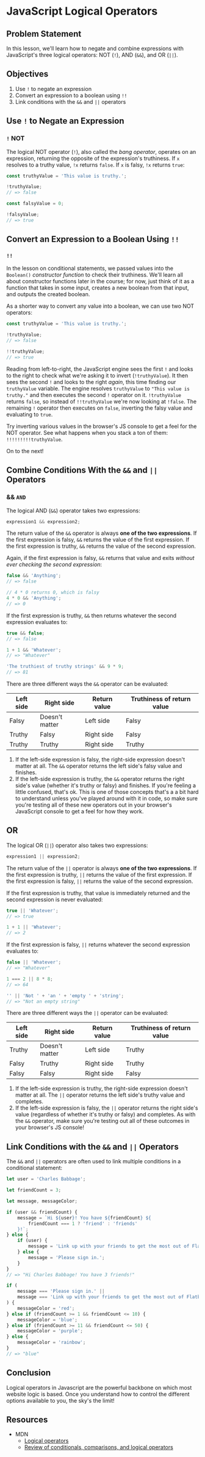 # JavaScript Logical Operators

## Problem Statement

In this lesson, we'll learn how to negate and combine expressions with
JavaScript's three logical operators: NOT (`!`), AND (`&&`), and OR (`||`).

## Objectives

1.  Use `!` to negate an expression
2.  Convert an expression to a boolean using `!!`
3.  Link conditions with the `&&` and `||` operators

## Use `!` to Negate an Expression

### `!` NOT

The logical NOT operator (`!`), also called the _bang operator_, operates on an
expression, returning the opposite of the expression's truthiness. If `x`
resolves to a truthy value, `!x` returns `false`. If `x` is falsy, `!x` returns
`true`:

```js
const truthyValue = 'This value is truthy.';

!truthyValue;
// => false

const falsyValue = 0;

!falsyValue;
// => true
```

## Convert an Expression to a Boolean Using `!!`

### `!!`

In the lesson on conditional statements, we passed values into the `Boolean()`
_constructor function_ to check their truthiness. We'll learn all about
constructor functions later in the course; for now, just think of it as a
function that takes in some input, creates a new boolean from
that input, and outputs the created boolean.

As a shorter way to convert any value into a boolean, we can use two NOT
operators:

```js
const truthyValue = 'This value is truthy.';

!truthyValue;
// => false

!!truthyValue;
// => true
```

Reading from left-to-right, the JavaScript engine sees the first `!` and looks
to the right to check what we're asking it to invert (`!truthyValue`). It then
sees the second `!` and looks to the right _again_, this time finding our
`truthyValue` variable. The engine resolves `truthyValue` to `"This value is truthy."` and then executes the second `!` operator on it. `!truthyValue`
returns `false`, so instead of `!!truthyValue` we're now looking at `!false`.
The remaining `!` operator then executes on `false`, inverting the falsy value
and evaluating to `true`.

Try inverting various values in the browser's JS console to get a feel for the
NOT operator. See what happens when you stack a ton of them: `!!!!!!!!!truthyValue`.

On to the next!

## Combine Conditions With the `&&` and `||` Operators

### && `AND`

The logical AND (`&&`) operator takes two expressions:

```js
expression1 && expression2;
```

The return value of the `&&` operator is always **one of the two expressions**.
If the first expression is falsy, `&&` returns the value of the first
expression. If the first expression is truthy, `&&` returns the value of the
second expression.

Again, if the first expression is falsy, `&&` returns that value and exits
_without ever checking the second expression_:

```js
false && 'Anything';
// => false

// 4 * 0 returns 0, which is falsy
4 * 0 && 'Anything';
// => 0
```

If the first expression is truthy, `&&` then returns whatever the second
expression evaluates to:

```js
true && false;
// => false

1 + 1 && 'Whatever';
// => "Whatever"

'The truthiest of truthy strings' && 9 * 9;
// => 81
```

There are three different ways the `&&` operator can be evaluated:

| Left side | Right side     | Return value | Truthiness of return value |
| --------- | -------------- | ------------ | -------------------------- |
| Falsy     | Doesn't matter | Left side    | Falsy                      |
| Truthy    | Falsy          | Right side   | Falsy                      |
| Truthy    | Truthy         | Right side   | Truthy                     |

1.  If the left-side expression is falsy, the right-side expression doesn't matter
    at all. The `&&` operator returns the left side's falsy value and finishes.
2.  If the left-side expression is truthy, the `&&` operator returns the right side's
    value (whether it's truthy or falsy) and finishes.
    If you're feeling a little confused, that's ok. This is one of those concepts
    that's a a bit hard to understand unless you've played around with it in code,
    so make sure you're testing all of these new operators out in your browser's
    JavaScript console to get a feel for how they work.

## OR

The logical OR (`||`) operator also takes two expressions:

```js
expression1 || expression2;
```

The return value of the `||` operator is always **one of the two expressions**.
If the first expression is truthy, `||` returns the value of the first
expression. If the first expression is falsy, `||` returns the value of the
second expression.

If the first expression is truthy, that value is immediately returned and the
second expression is never evaluated:

```js
true || 'Whatever';
// => true

1 + 1 || 'Whatever';
// => 2
```

If the first expression is falsy, `||` returns whatever the second expression
evaluates to:

```js
false || 'Whatever';
// => "Whatever"

1 === 2 || 8 * 8;
// => 64

'' || 'Not ' + 'an ' + 'empty ' + 'string';
// => "Not an empty string"
```

There are three different ways the `||` operator can be evaluated:

| Left side | Right side     | Return value | Truthiness of return value |
| --------- | -------------- | ------------ | -------------------------- |
| Truthy    | Doesn't matter | Left side    | Truthy                     |
| Falsy     | Truthy         | Right side   | Truthy                     |
| Falsy     | Falsy          | Right side   | Falsy                      |

1.  If the left-side expression is truthy, the right-side expression doesn't matter
    at all. The `||` operator returns the left side's truthy value and completes.
2.  If the left-side expression is falsy, the `||` operator returns the right side's
    value (regardless of whether it's truthy or falsy) and completes.
    As with the `&&` operator, make sure you're testing out all of these outcomes in your
    browser's JS console!

## Link Conditions with the `&&` and `||` Operators

The `&&` and `||` operators are often used to link multiple conditions in a
conditional statement:

```js
let user = 'Charles Babbage';

let friendCount = 3;

let message, messageColor;

if (user && friendCount) {
	message = `Hi ${user}! You have ${friendCount} ${
		friendCount === 1 ? 'friend' : 'friends'
	}!`;
} else {
	if (user) {
		message = 'Link up with your friends to get the most out of Flatbook!';
	} else {
		message = 'Please sign in.';
	}
}
// => "Hi Charles Babbage! You have 3 friends!"

if (
	message === 'Please sign in.' ||
	message === 'Link up with your friends to get the most out of Flatbook!'
) {
	messageColor = 'red';
} else if (friendCount >= 1 && friendCount <= 10) {
	messageColor = 'blue';
} else if (friendCount >= 11 && friendCount <= 50) {
	messageColor = 'purple';
} else {
	messageColor = 'rainbow';
}
// => "blue"
```

## Conclusion

Logical operators in Javascript are the powerful backbone on which most website
logic is based. Once you understand how to control the different options
available to you, the sky's the limit!

## Resources

- MDN
  - [Logical operators](https://developer.mozilla.org/en-US/docs/Web/JavaScript/Reference/Operators/Logical_Operators)
  - [Review of conditionals, comparisons, and logical operators](https://developer.mozilla.org/en-US/docs/Learn/JavaScript/Building_blocks/conditionals)
